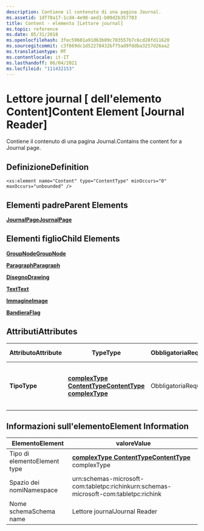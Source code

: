 ```yaml
---
description: Contiene il contenuto di una pagina Journal.
ms.assetid: 1df78a17-1cd4-4e98-aed1-b09d2b357703
title: Content - elemento [Lettore journal]
ms.topic: reference
ms.date: 05/31/2018
ms.openlocfilehash: 3fec59601a91d63b09c703557b7c6cd28fd11620
ms.sourcegitcommit: c3f669dc1d52278432bf75ad9fddba3257d26aa2
ms.translationtype: MT
ms.contentlocale: it-IT
ms.lasthandoff: 06/04/2021
ms.locfileid: "111432153"
---
```

# <a name="content-element-journal-reader"></a><span data-ttu-id="c4e1b-103">Lettore journal \[ dell'elemento Content\]</span><span class="sxs-lookup"><span data-stu-id="c4e1b-103">Content Element \[Journal Reader\]</span></span>

<span data-ttu-id="c4e1b-104">Contiene il contenuto di una pagina Journal.</span><span class="sxs-lookup"><span data-stu-id="c4e1b-104">Contains the content for a Journal page.</span></span>

## <a name="definition"></a><span data-ttu-id="c4e1b-105">Definizione</span><span class="sxs-lookup"><span data-stu-id="c4e1b-105">Definition</span></span>

``` syntax
<xs:element name="Content" type="ContentType" minOccurs="0" maxOccurs="unbounded" />
```

## <a name="parent-elements"></a><span data-ttu-id="c4e1b-106">Elementi padre</span><span class="sxs-lookup"><span data-stu-id="c4e1b-106">Parent Elements</span></span>

[<span data-ttu-id="c4e1b-107">**JournalPage**</span><span class="sxs-lookup"><span data-stu-id="c4e1b-107">**JournalPage**</span></span>](journalpage-element.md)

## <a name="child-elements"></a><span data-ttu-id="c4e1b-108">Elementi figlio</span><span class="sxs-lookup"><span data-stu-id="c4e1b-108">Child Elements</span></span>

[<span data-ttu-id="c4e1b-109">**GroupNode**</span><span class="sxs-lookup"><span data-stu-id="c4e1b-109">**GroupNode**</span></span>](groupnode-element.md)

[<span data-ttu-id="c4e1b-110">**Paragraph**</span><span class="sxs-lookup"><span data-stu-id="c4e1b-110">**Paragraph**</span></span>](paragraph-element.md)

[<span data-ttu-id="c4e1b-111">**Disegno**</span><span class="sxs-lookup"><span data-stu-id="c4e1b-111">**Drawing**</span></span>](drawing-element.md)

[<span data-ttu-id="c4e1b-112">**Text**</span><span class="sxs-lookup"><span data-stu-id="c4e1b-112">**Text**</span></span>](text-element.md)

[<span data-ttu-id="c4e1b-113">**Immagine**</span><span class="sxs-lookup"><span data-stu-id="c4e1b-113">**Image**</span></span>](image-element.md)

[<span data-ttu-id="c4e1b-114">**Bandiera**</span><span class="sxs-lookup"><span data-stu-id="c4e1b-114">**Flag**</span></span>](flag-element.md)

## <a name="attributes"></a><span data-ttu-id="c4e1b-115">Attributi</span><span class="sxs-lookup"><span data-stu-id="c4e1b-115">Attributes</span></span>



<table>
<colgroup>
<col style="width: 20%" />
<col style="width: 20%" />
<col style="width: 20%" />
<col style="width: 20%" />
<col style="width: 20%" />
</colgroup>
<thead>
<tr class="header">
<th><span data-ttu-id="c4e1b-116">Attributo</span><span class="sxs-lookup"><span data-stu-id="c4e1b-116">Attribute</span></span></th>
<th><span data-ttu-id="c4e1b-117">Type</span><span class="sxs-lookup"><span data-stu-id="c4e1b-117">Type</span></span></th>
<th><span data-ttu-id="c4e1b-118">Obbligatoria</span><span class="sxs-lookup"><span data-stu-id="c4e1b-118">Required</span></span></th>
<th><span data-ttu-id="c4e1b-119">Descrizione</span><span class="sxs-lookup"><span data-stu-id="c4e1b-119">Description</span></span></th>
<th><span data-ttu-id="c4e1b-120">Valori possibili</span><span class="sxs-lookup"><span data-stu-id="c4e1b-120">PossibleValues</span></span></th>
</tr>
</thead>
<tbody>
<tr class="odd">
<td><span data-ttu-id="c4e1b-121"><strong>Tipo</strong></span><span class="sxs-lookup"><span data-stu-id="c4e1b-121"><strong>Type</strong></span></span></td>
<td><span data-ttu-id="c4e1b-122"><a href="contenttype-complex-type.md"><strong>complexType ContentType</strong></a></span><span class="sxs-lookup"><span data-stu-id="c4e1b-122"><a href="contenttype-complex-type.md"><strong>ContentType complexType</strong></a></span></span></td>
<td><span data-ttu-id="c4e1b-123">Obbligatoria</span><span class="sxs-lookup"><span data-stu-id="c4e1b-123">Required</span></span></td>
<td><span data-ttu-id="c4e1b-124">Se il tipo è &quot; &quot; Inert, il contenuto non può essere modificato.</span><span class="sxs-lookup"><span data-stu-id="c4e1b-124">If the type is &quot;Inert&quot;, then the content cannot be modified.</span></span><br/></td>
<td><ul>
<li><span data-ttu-id="c4e1b-125">Normale</span><span class="sxs-lookup"><span data-stu-id="c4e1b-125">Normal</span></span></li>
<li><span data-ttu-id="c4e1b-126">Inerte</span><span class="sxs-lookup"><span data-stu-id="c4e1b-126">Inert</span></span></li>
</ul></td>
</tr>
</tbody>
</table>



 

## <a name="element-information"></a><span data-ttu-id="c4e1b-127">Informazioni sull'elemento</span><span class="sxs-lookup"><span data-stu-id="c4e1b-127">Element Information</span></span>



|  <span data-ttu-id="c4e1b-128">Elemento</span><span class="sxs-lookup"><span data-stu-id="c4e1b-128">Element</span></span>     | <span data-ttu-id="c4e1b-129">valore</span><span class="sxs-lookup"><span data-stu-id="c4e1b-129">Value</span></span>                                                     |
|--------------|-------------------------------------------------------------|
| <span data-ttu-id="c4e1b-130">Tipo di elemento</span><span class="sxs-lookup"><span data-stu-id="c4e1b-130">Element type</span></span> | <span data-ttu-id="c4e1b-131">[**complexType ContentType**](contenttype-complex-type.md)</span><span class="sxs-lookup"><span data-stu-id="c4e1b-131">[**ContentType**](contenttype-complex-type.md) complexType</span></span> |
| <span data-ttu-id="c4e1b-132">Spazio dei nomi</span><span class="sxs-lookup"><span data-stu-id="c4e1b-132">Namespace</span></span>    | <span data-ttu-id="c4e1b-133">urn:schemas-microsoft-com:tabletpc:richink</span><span class="sxs-lookup"><span data-stu-id="c4e1b-133">urn:schemas-microsoft-com:tabletpc:richink</span></span>                  |
| <span data-ttu-id="c4e1b-134">Nome schema</span><span class="sxs-lookup"><span data-stu-id="c4e1b-134">Schema name</span></span>  | <span data-ttu-id="c4e1b-135">Lettore journal</span><span class="sxs-lookup"><span data-stu-id="c4e1b-135">Journal Reader</span></span>                                              |



 

 

 




